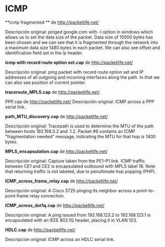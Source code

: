 ICMP
=========

**icmp fragmented ** de http://packetlife.net/

Descripción original:
pinged google.com with -l option in windows which allows us to set the data size of the packet.
Data size of 15000 bytes has been chosen and we can see that it is fragmented through the network into a maximum data size 1480 bytes in each packet.
We can also see offset and identification field set in the ip header.

**icmp with record route option set.cap** de http://packetlife.net/

Descripción original:
ping packet with record route option set and IP addresses of all outgoing and incoming interfaces along the path.
In that we can also see position of current pointer.

**traceroute_MPLS.cap** de http://packetlife.net/

PPP.cap de http://packetlife.net/
Descripción original:
ICMP across a PPP serial link.

**path_MTU_discovery.cap** de http://packetlife.net/

Descripción original:
Tracepath is used to determine the MTU of the path between hosts 192.168.0.2 and .1.2. Packet #6 contains an ICMP "fragmentation needed" message, indicating the MTU for that hop is 1400 bytes.

**MPLS_encapsulation.cap** de http://packetlife.net/

Descripción original:
Capture taken from the PE1-P1 link. ICMP traffic between CE1 and CE2 is encapsulated outbound with MPLS label 18. Note that returning traffic is not labeled, due to penultimate hop popping (PHP).

**ICMP_across_frame_relay.cap** de http://packetlife.net/

Descripción original:
A Cisco 3725 pinging its neighbor across a point-to-point frame relay connection.

**ICMP_across_dot1q.cap** de http://packetlife.net/

Descripción original:
A ping issued from 192.168.123.2 to 192.168.123.1 is encapsulated with an IEEE 802.1Q header, placing it in VLAN 123.

**HDLC.cap** de http://packetlife.net/

Descripción original:
ICMP across an HDLC serial link.



